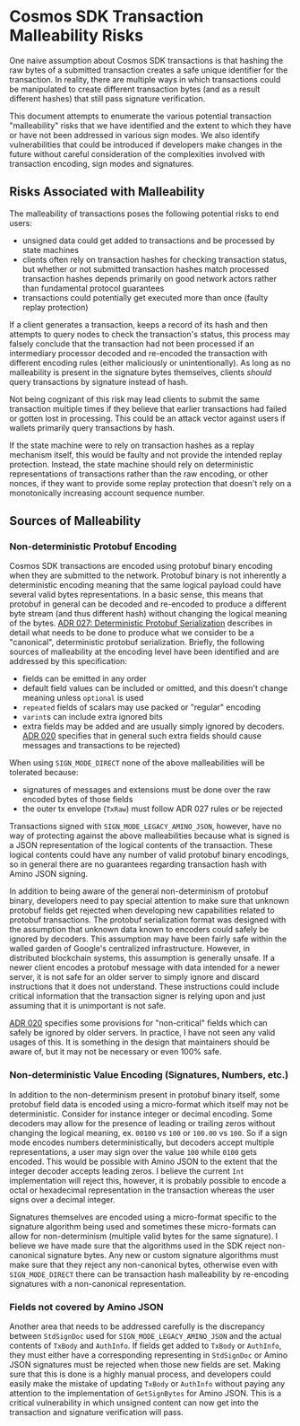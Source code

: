 # Cosmos SDK Transaction Malleability Risks

One naive assumption about Cosmos SDK transactions is that hashing the raw bytes of a submitted transaction creates a safe unique identifier for the transaction. In reality, there are multiple ways in which transactions could be manipulated to create different transaction bytes (and as a result different hashes) that still pass signature verification.

This document attempts to enumerate the various potential transaction "malleability" risks that we have identified and the extent to which they have or have not been addressed in various sign modes. We also identify vulnerabilities that could be introduced if developers make changes in the future without careful consideration of the complexities involved with transaction encoding, sign modes and signatures.

## Risks Associated with Malleability

The malleability of transactions poses the following potential risks to end users:
* unsigned data could get added to transactions and be processed by state machines
* clients often rely on transaction hashes for checking transaction status, but whether or not submitted transaction hashes match processed transaction hashes depends primarily on good network actors rather than fundamental protocol guarantees
* transactions could potentially get executed more than once (faulty replay protection)

If a client generates a transaction, keeps a record of its hash and then attempts to query nodes to check the transaction's status, this process may falsely conclude that the transaction had not been processed if an intermediary
processor decoded and re-encoded the transaction with different encoding rules (either maliciously or unintentionally).
As long as no malleability is present in the signature bytes themselves, clients _should_ query transactions by signature instead of hash.

Not being cognizant of this risk may lead clients to submit the same transaction multiple times if they believe that 
earlier transactions had failed or gotten lost in processing.
This could be an attack vector against users if wallets primarily query transactions by hash.

If the state machine were to rely on transaction hashes as a replay mechanism itself, this would be faulty and not 
provide the intended replay protection. Instead, the state machine should rely on deterministic representations of
transactions rather than the raw encoding, or other nonces,
if they want to provide some replay protection that doesn't rely on a monotonically
increasing account sequence number.


## Sources of Malleability

### Non-deterministic Protobuf Encoding

Cosmos SDK transactions are encoded using protobuf binary encoding when they are submitted to the network. Protobuf binary is not inherently a deterministic encoding meaning that the same logical payload could have several valid bytes representations. In a basic sense, this means that protobuf in general can be decoded and re-encoded to produce a different byte stream (and thus different hash) without changing the logical meaning of the bytes. [ADR 027: Deterministic Protobuf Serialization](https://github.com/cosmos/cosmos-sdk/blob/main/docs/architecture/adr-027-deterministic-protobuf-serialization.md) describes in detail what needs to be done to produce what we consider to be a "canonical", deterministic protobuf serialization. Briefly, the following sources of malleability at the encoding level have been identified and are addressed by this specification:
* fields can be emitted in any order
* default field values can be included or omitted, and this doesn't change meaning unless `optional` is used
* `repeated` fields of scalars may use packed or "regular" encoding
* `varint`s can include extra ignored bits
* extra fields may be added and are usually simply ignored by decoders. [ADR 020](https://github.com/cosmos/cosmos-sdk/blob/main/docs/architecture/adr-020-protobuf-transaction-encoding.md#unknown-field-filtering) specifies that in general such extra fields should cause messages and transactions to be rejected)

When using `SIGN_MODE_DIRECT` none of the above malleabilities will be tolerated because:
* signatures of messages and extensions must be done over the raw encoded bytes of those fields
* the outer tx envelope (`TxRaw`) must follow ADR 027 rules or be rejected

Transactions signed with `SIGN_MODE_LEGACY_AMINO_JSON`, however, have no way of protecting against the above malleabilities because what is signed is a JSON representation of the logical contents of the transaction. These logical contents could have any number of valid protobuf binary encodings, so in general there are no guarantees regarding transaction hash with Amino JSON signing.

In addition to being aware of the general non-determinism of protobuf binary, developers need to pay special attention to make sure that unknown protobuf fields get rejected when developing new capabilities related to protobuf transactions. The protobuf serialization format was designed with the assumption that unknown data known to encoders could safely be ignored by decoders. This assumption may have been fairly safe within the walled garden of Google's centralized infrastructure. However, in distributed blockchain systems, this assumption is generally unsafe. If a newer client encodes a protobuf message with data intended for a newer server, it is not safe for an older server to simply ignore and discard instructions that it does not understand. These instructions could include critical information that the transaction signer is relying upon and just assuming that it is unimportant is not safe.

[ADR 020](https://github.com/cosmos/cosmos-sdk/blob/main/docs/architecture/adr-020-protobuf-transaction-encoding.md#unknown-field-filtering) specifies some provisions for "non-critical" fields which can safely be ignored by older servers. In practice, I have not seen any valid usages of this. It is something in the design that maintainers should be aware of, but it may not be necessary or even 100% safe.

### Non-deterministic Value Encoding (Signatures, Numbers, etc.)

In addition to the non-determinism present in protobuf binary itself, some protobuf field data is encoded using a micro-format which itself may not be deterministic. Consider for instance integer or decimal encoding. Some decoders may allow for the presence of leading or trailing zeros without changing the logical meaning, ex. `00100` vs `100` or `100.00` vs `100`. So if a sign mode encodes numbers deterministically, but decoders accept multiple representations,
a user may sign over the value `100` while `0100` gets encoded. This would be possible with Amino JSON to the extent that the integer decoder accepts leading zeros. I believe the current `Int` implementation will reject this, however, it is
probably possible to encode a octal or hexadecimal representation in the transaction whereas the user signs over a decimal integer.

Signatures themselves are encoded using a micro-format specific to the signature algorithm being used and sometimes these
micro-formats can allow for non-determinism (multiple valid bytes for the same signature).
I believe we have made sure that the algorithms used in the SDK reject non-canonical signature bytes.
Any new or custom signature algorithms must make sure that they reject any non-canonical bytes, otherwise even
with `SIGN_MODE_DIRECT` there can be transaction hash malleability by re-encoding signatures with a non-canonical
representation.

### Fields not covered by Amino JSON

Another area that needs to be addressed carefully is the discrepancy between `StdSignDoc` used for `SIGN_MODE_LEGACY_AMINO_JSON` and the actual contents of `TxBody` and `AuthInfo`. If fields get added
to `TxBody` or `AuthInfo`, they must either have a corresponding representing in `StdSignDoc` or Amino
JSON signatures must be rejected when those new fields are set. Making sure that this is done is a
highly manual process, and developers could easily make the mistake of updating `TxBody` or `AuthInfo`
without paying any attention to the implementation of `GetSignBytes` for Amino JSON. This is a critical
vulnerability in which unsigned content can now get into the transaction and signature verification will
pass.